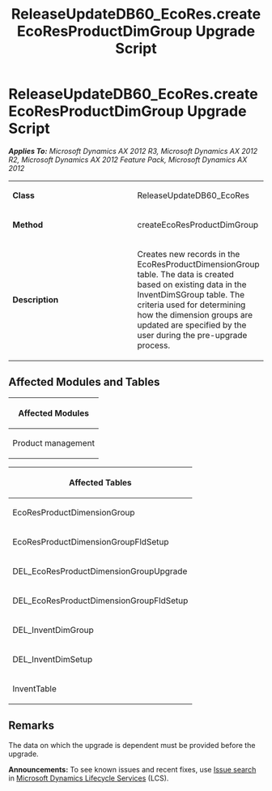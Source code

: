 ﻿---
title: ReleaseUpdateDB60_EcoRes.createEcoResProductDimGroup Upgrade Script
TOCTitle: ReleaseUpdateDB60_EcoRes.createEcoResProductDimGroup Upgrade Script
ms:assetid: d5df28f6-7959-17c8-9716-3ebc337b4dd7
ms:mtpsurl: https://msdn.microsoft.com/en-us/library/JJ687054(v=AX.60)
ms:contentKeyID: 49711502
ms.date: 05/18/2015
mtps_version: v=AX.60
---

# ReleaseUpdateDB60\_EcoRes.createEcoResProductDimGroup Upgrade Script 


_**Applies To:** Microsoft Dynamics AX 2012 R3, Microsoft Dynamics AX 2012 R2, Microsoft Dynamics AX 2012 Feature Pack, Microsoft Dynamics AX 2012_

<table>
<colgroup>
<col style="width: 50%" />
<col style="width: 50%" />
</colgroup>
<tbody>
<tr class="odd">
<td><p><strong>Class</strong></p></td>
<td><p>ReleaseUpdateDB60_EcoRes</p></td>
</tr>
<tr class="even">
<td><p><strong>Method</strong></p></td>
<td><p>createEcoResProductDimGroup</p></td>
</tr>
<tr class="odd">
<td><p><strong>Description</strong></p></td>
<td><p>Creates new records in the EcoResProductDimensionGroup table. The data is created based on existing data in the InventDimSGroup table. The criteria used for determining how the dimension groups are updated are specified by the user during the pre-upgrade process.</p></td>
</tr>
</tbody>
</table>


## Affected Modules and Tables

<table>
<colgroup>
<col style="width: 100%" />
</colgroup>
<thead>
<tr class="header">
<th><p>Affected Modules</p></th>
</tr>
</thead>
<tbody>
<tr class="odd">
<td><p>Product management</p></td>
</tr>
</tbody>
</table>


<table>
<colgroup>
<col style="width: 100%" />
</colgroup>
<thead>
<tr class="header">
<th><p>Affected Tables</p></th>
</tr>
</thead>
<tbody>
<tr class="odd">
<td><p>EcoResProductDimensionGroup</p></td>
</tr>
<tr class="even">
<td><p>EcoResProductDimensionGroupFldSetup</p></td>
</tr>
<tr class="odd">
<td><p>DEL_EcoResProductDimensionGroupUpgrade</p></td>
</tr>
<tr class="even">
<td><p>DEL_EcoResProductDimensionGroupFldSetup</p></td>
</tr>
<tr class="odd">
<td><p>DEL_InventDimGroup</p></td>
</tr>
<tr class="even">
<td><p>DEL_InventDimSetup</p></td>
</tr>
<tr class="odd">
<td><p>InventTable</p></td>
</tr>
</tbody>
</table>


## Remarks

The data on which the upgrade is dependent must be provided before the upgrade.

  
**Announcements:** To see known issues and recent fixes, use [Issue search](http://go.microsoft.com/fwlink/?linkid=389258) in [Microsoft Dynamics Lifecycle Services](http://go.microsoft.com/fwlink/?linkid=306505) (LCS).

